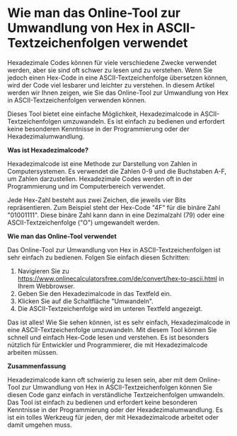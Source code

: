 Wie man das Online-Tool zur Umwandlung von Hex in ASCII-Textzeichenfolgen verwendet
===================================================================================

Hexadezimale Codes können für viele verschiedene Zwecke verwendet werden, aber sie sind oft schwer zu lesen und zu verstehen. Wenn Sie jedoch einen Hex-Code in eine ASCII-Textzeichenfolge übersetzen können, wird der Code viel lesbarer und leichter zu verstehen. In diesem Artikel werden wir Ihnen zeigen, wie Sie das Online-Tool zur Umwandlung von Hex in ASCII-Textzeichenfolgen verwenden können.

Dieses Tool bietet eine einfache Möglichkeit, Hexadezimalcode in ASCII-Textzeichenfolgen umzuwandeln. Es ist einfach zu bedienen und erfordert keine besonderen Kenntnisse in der Programmierung oder der Hexadezimalumwandlung.

**Was ist Hexadezimalcode?**

Hexadezimalcode ist eine Methode zur Darstellung von Zahlen in Computersystemen. Es verwendet die Zahlen 0-9 und die Buchstaben A-F, um Zahlen darzustellen. Hexadezimale Codes werden oft in der Programmierung und im Computerbereich verwendet.

Jede Hex-Zahl besteht aus zwei Zeichen, die jeweils vier Bits repräsentieren. Zum Beispiel steht der Hex-Code "4F" für die binäre Zahl "01001111". Diese binäre Zahl kann dann in eine Dezimalzahl (79) oder eine ASCII-Textzeichenfolge ("O") umgewandelt werden.

**Wie man das Online-Tool verwendet**

Das Online-Tool zur Umwandlung von Hex in ASCII-Textzeichenfolgen ist sehr einfach zu bedienen. Folgen Sie einfach diesen Schritten:

1. Navigieren Sie zu <https://www.onlinecalculatorsfree.com/de/convert/hex-to-ascii.html> in Ihrem Webbrowser.
2. Geben Sie den Hexadezimalcode in das Textfeld ein.
3. Klicken Sie auf die Schaltfläche "Umwandeln".
4. Die ASCII-Textzeichenfolge wird im unteren Textfeld angezeigt.

Das ist alles! Wie Sie sehen können, ist es sehr einfach, Hexadezimalcode in eine ASCII-Textzeichenfolge umzuwandeln. Mit diesem Tool können Sie schnell und einfach Hex-Code lesen und verstehen. Es ist besonders nützlich für Entwickler und Programmierer, die mit Hexadezimalcode arbeiten müssen.

**Zusammenfassung**

Hexadezimalcode kann oft schwierig zu lesen sein, aber mit dem Online-Tool zur Umwandlung von Hex in ASCII-Textzeichenfolgen können Sie diesen Code ganz einfach in verständliche Textzeichenfolgen umwandeln. Das Tool ist einfach zu bedienen und erfordert keine besonderen Kenntnisse in der Programmierung oder der Hexadezimalumwandlung. Es ist ein tolles Werkzeug für jeden, der mit Hexadezimalcode arbeitet oder damit umgehen muss.